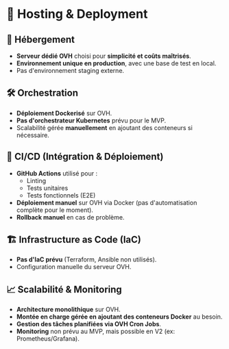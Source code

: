 # 🚀 Hosting & Deployment

## 🏢 Hébergement

- **Serveur dédié OVH** choisi pour **simplicité et coûts maîtrisés**.
- **Environnement unique en production**, avec une base de test en local.
- Pas d'environnement staging externe.

## 🛠️ Orchestration

- **Déploiement Dockerisé** sur OVH.
- **Pas d'orchestrateur Kubernetes** prévu pour le MVP.
- Scalabilité gérée **manuellement** en ajoutant des conteneurs si nécessaire.

## 🔄 CI/CD (Intégration & Déploiement)

- **GitHub Actions** utilisé pour :
  - Linting
  - Tests unitaires
  - Tests fonctionnels (E2E)
- **Déploiement manuel** sur OVH via Docker (pas d'automatisation complète pour le moment).
- **Rollback manuel** en cas de problème.

## 🏗️ Infrastructure as Code (IaC)

- **Pas d'IaC prévu** (Terraform, Ansible non utilisés).
- Configuration manuelle du serveur OVH.

## 📈 Scalabilité & Monitoring

- **Architecture monolithique** sur OVH.
- **Montée en charge gérée en ajoutant des conteneurs Docker** au besoin.
- **Gestion des tâches planifiées via OVH Cron Jobs**.
- **Monitoring** non prévu au MVP, mais possible en V2 (ex: Prometheus/Grafana). 